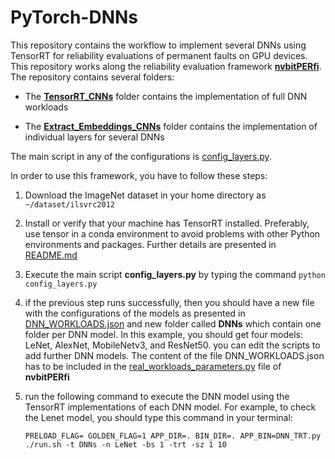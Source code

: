 # PyTorch-DNNs

This repository contains the workflow to implement several DNNs using TensorRT for reliability evaluations of permanent faults on GPU devices. This repository works along the reliability evaluation framework [**nvbitPERfi**](https://github.com/divadnauj-GB/nvbitPERfi/tree/Dev). The repository contains several folders:

* The [**TensorRT_CNNs**](https://github.com/divadnauj-GB/pytorch-DNNs/tree/main/TensorRT_CNNs) folder contains the implementation of full DNN workloads

* The [**Extract_Embeddings_CNNs**](https://github.com/divadnauj-GB/pytorch-DNNs/tree/main/Extract_Embeddings_CNNs) folder contains the implementation of individual layers for several DNNs

The main script in any of the configurations is [config_layers.py](https://github.com/divadnauj-GB/pytorch-DNNs/blob/main/TensorRT_CNNs/config_layers.py). 

In order to use this framework, you have to follow these steps:
1. Download the ImageNet dataset in your home directory as ```~/dataset/ilsvrc2012```
2. Install or verify that your machine has TensorRT installed. Preferably, use tensor in a conda environment to avoid problems with other Python environments and packages. Further details are presented in [README.md](https://github.com/divadnauj-GB/pytorch-DNNs/blob/main/TensorRT_CNNs/README.md)
3. Execute the main script **config_layers.py** by typing the command ```python config_layers.py```
4. if the previous step runs successfully, then you should have a new file with the configurations of the models as presented in [DNN_WORKLOADS.json](https://github.com/divadnauj-GB/pytorch-DNNs/blob/main/TensorRT_CNNs/DNN_WORKLOADS.json) and new folder called **DNNs** which contain one folder per DNN model. In this example, you should get four models: LeNet, AlexNet, MobileNetv3, and ResNet50. you can edit the scripts to add further DNN models. The content of the file DNN_WORKLOADS.json has to be included in the [real_workloads_parameters.py](https://github.com/divadnauj-GB/nvbitPERfi/blob/Dev/scripts/real_workloads_parameters.py) file of **nvbitPERfi**
5. run the following command to execute the DNN model using the TensorRT implementations of each DNN model. For example, to check the Lenet model, you should type this command in your terminal:

   ```PRELOAD_FLAG= GOLDEN_FLAG=1 APP_DIR=. BIN_DIR=. APP_BIN=DNN_TRT.py ./run.sh -t DNNs -n LeNet -bs 1 -trt -sz 1 10```
